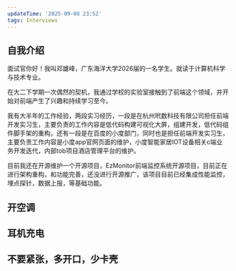 ```yaml
---
updateTime: '2025-09-08 23:52'
tags: Interviews
---
```

## 自我介绍

面试官你好！我叫邓雄峰，广东海洋大学2026届的一名学生。就读于计算机科学与技术专业。

在大二下学期一次偶然的契机，我通过学校的实验室接触到了前端这个领域，并开始对前端产生了兴趣和持续学习至今。

我有大半年的工作经验，两段实习经历，一段是在杭州玳数科技有限公司担任前端开发实习生，主要负责的工作内容是低代码构建可视化大屏，组建开发，低代码组件脚手架的重构，还有一段是在百度的小度部门，同时也是担任前端开发实习生，主要负责工作内容是小度app官网页面的维护，小度智能家居IOT设备相关c端业务开发迭代，内部tob项目酒店管理平台的维护。

目前我还在开源维护一个开源项目，EzMonitor前端监控系统开源项目，目前正在进行架构重构，和功能完善，还没进行开源推广，该项目目前已经集成性能监控，埋点探针，数据上报，等基础功能。

## 开空调

## 耳机充电

## 不要紧张，多开口，少卡壳
